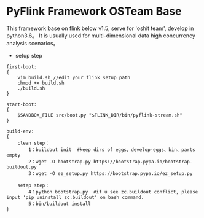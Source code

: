 # PyFlink Framework OSTeam Base
This framework base on flink below v1.5, serve for 'oshit team', develop in python3.6。
It is usually used for multi-dimensional data high concurrency analysis scenarios。

- setup step 
```
first-boot:
{
    vim build.sh //edit your flink setup path
    chmod +x build.sh
    ./build.sh
}

start-boot:
{
    $SANDBOX_FILE src/boot.py "$FLINK_DIR/bin/pyflink-stream.sh"
}

build-env:
{
    clean step：
        1：buildout init  #keep dirs of eggs、develop-eggs、bin、parts empty
        2：wget -O bootstrap.py https://bootstrap.pypa.io/bootstrap-buildout.py
        3：wget -O ez_setup.py https://bootstrap.pypa.io/ez_setup.py

    setep step：
        4：python bootstrap.py  #if u see zc.buildout conflict, please input 'pip uninstall zc.buildout' on bash command.
        5：bin/buildout install
}
```